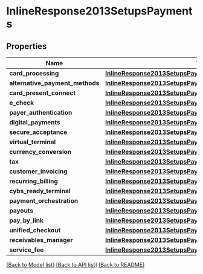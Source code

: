 # InlineResponse2013SetupsPayments

## Properties
Name | Type | Description | Notes
------------ | ------------- | ------------- | -------------
**card_processing** | [**InlineResponse2013SetupsPaymentsCardProcessing**](InlineResponse2013SetupsPaymentsCardProcessing.md) |  | [optional] 
**alternative_payment_methods** | [**InlineResponse2013SetupsPaymentsAlternativePaymentMethods**](InlineResponse2013SetupsPaymentsAlternativePaymentMethods.md) |  | [optional] 
**card_present_connect** | [**InlineResponse2013SetupsPaymentsCardProcessing**](InlineResponse2013SetupsPaymentsCardProcessing.md) |  | [optional] 
**e_check** | [**InlineResponse2013SetupsPaymentsCardProcessing**](InlineResponse2013SetupsPaymentsCardProcessing.md) |  | [optional] 
**payer_authentication** | [**InlineResponse2013SetupsPaymentsCardProcessing**](InlineResponse2013SetupsPaymentsCardProcessing.md) |  | [optional] 
**digital_payments** | [**InlineResponse2013SetupsPaymentsDigitalPayments**](InlineResponse2013SetupsPaymentsDigitalPayments.md) |  | [optional] 
**secure_acceptance** | [**InlineResponse2013SetupsPaymentsCardProcessing**](InlineResponse2013SetupsPaymentsCardProcessing.md) |  | [optional] 
**virtual_terminal** | [**InlineResponse2013SetupsPaymentsCardProcessing**](InlineResponse2013SetupsPaymentsCardProcessing.md) |  | [optional] 
**currency_conversion** | [**InlineResponse2013SetupsPaymentsCardProcessing**](InlineResponse2013SetupsPaymentsCardProcessing.md) |  | [optional] 
**tax** | [**InlineResponse2013SetupsPaymentsDigitalPayments**](InlineResponse2013SetupsPaymentsDigitalPayments.md) |  | [optional] 
**customer_invoicing** | [**InlineResponse2013SetupsPaymentsDigitalPayments**](InlineResponse2013SetupsPaymentsDigitalPayments.md) |  | [optional] 
**recurring_billing** | [**InlineResponse2013SetupsPaymentsCardProcessing**](InlineResponse2013SetupsPaymentsCardProcessing.md) |  | [optional] 
**cybs_ready_terminal** | [**InlineResponse2013SetupsPaymentsCardProcessing**](InlineResponse2013SetupsPaymentsCardProcessing.md) |  | [optional] 
**payment_orchestration** | [**InlineResponse2013SetupsPaymentsDigitalPayments**](InlineResponse2013SetupsPaymentsDigitalPayments.md) |  | [optional] 
**payouts** | [**InlineResponse2013SetupsPaymentsCardProcessing**](InlineResponse2013SetupsPaymentsCardProcessing.md) |  | [optional] 
**pay_by_link** | [**InlineResponse2013SetupsPaymentsDigitalPayments**](InlineResponse2013SetupsPaymentsDigitalPayments.md) |  | [optional] 
**unified_checkout** | [**InlineResponse2013SetupsPaymentsDigitalPayments**](InlineResponse2013SetupsPaymentsDigitalPayments.md) |  | [optional] 
**receivables_manager** | [**InlineResponse2013SetupsPaymentsDigitalPayments**](InlineResponse2013SetupsPaymentsDigitalPayments.md) |  | [optional] 
**service_fee** | [**InlineResponse2013SetupsPaymentsCardProcessing**](InlineResponse2013SetupsPaymentsCardProcessing.md) |  | [optional] 

[[Back to Model list]](../README.md#documentation-for-models) [[Back to API list]](../README.md#documentation-for-api-endpoints) [[Back to README]](../README.md)


